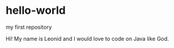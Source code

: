 # hello-world
my first repository

Hi! My name is Leonid and I would love to code on Java like God.
